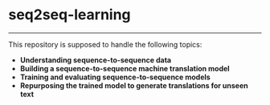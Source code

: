 # seq2seq-learning
---
This repository is supposed to handle the following topics:

- **Understanding sequence-to-sequence data**
- **Building a sequence-to-sequence machine translation model**
- **Training and evaluating sequence-to-sequence models**
- **Repurposing the trained model to generate translations for unseen text**

